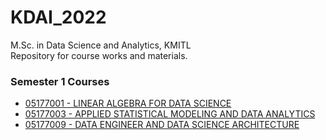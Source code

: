 # KDAI_2022
M.Sc. in Data Science and Analytics, KMITL\
Repository for course works and materials.

### Semester 1 Courses
- [05177001 - LINEAR ALGEBRA FOR DATA SCIENCE](https://github.com/RThaweewat/KDAI_2022/tree/main/05177001%20-%20LINEAR%20ALGEBRA%20FOR%20DATA%20SCIENCE)
- [05177003 - APPLIED STATISTICAL MODELING AND DATA ANALYTICS](https://github.com/RThaweewat/KDAI_2022/tree/main/05177003%20-%20APPLIED%20STATISTICAL%20MODELING%20AND%20DATA%20ANALYTICS)
- [05177009 - DATA ENGINEER AND DATA SCIENCE ARCHITECTURE]()

